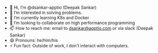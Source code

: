 - 👋 Hi, I’m @dsankar-apptio (Deepak Sankar)
- 👀 I’m interested in solving problems.
- 🌱 I’m currently learning K8s and Docker
- 💞️ I’m looking to collaborate on high performance programming
- 📫 How to reach me: email to dsankar@apptio.com or via slack (Deepak Sankar)
- 😄 Pronouns: he/him/his
- ⚡ Fun fact: Outside of work, I don't interact with computers. 

<!---
dsankar-apptio/dsankar-apptio is a ✨ special ✨ repository because its `README.md` (this file) appears on your GitHub profile.
You can click the Preview link to take a look at your changes.
--->
